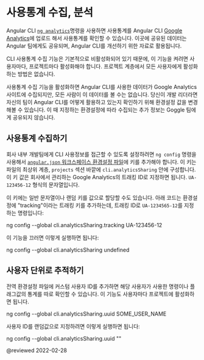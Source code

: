 <!--
# Gathering and Viewing Usage Analytics
-->
# 사용통계 수집, 분석

<!--
Users can opt in to share their Angular CLI usage data with [Google Analytics](https://support.google.com/analytics/answer/1008015?hl=en), using the [`ng analytics` CLI command](analytics).
The data is also shared with the Angular team, and used to improve the CLI.

The gathering of CLI analytics data is disabled by default, and must be enabled at the project level by individual users.
It cannot be enabled at the project level for all users.

Data gathered in this way can be viewed on the Google Analytics site, but is not automatically visible on your own organization's Analytics site.
As an administrator for an Angular development group, you can configure your instance of Angular CLI to be able to see analytics data for your own team's usage of the Angular CLI.
This configuration option is separate from and in addition to other usage analytics that your users may be sharing with Google.
-->
Angular CLI [`ng analytics`](analytics)명령을 사용하면 사용통계를 Angular CLI [Google Analytics](https://support.google.com/analytics/answer/1008015?hl=en)에 업로드 해서 사용통계를 확인할 수 있습니다.
이곳에 공유된 데이터는 Angular 팀에게도 공유되며, Angular CLI를 개선하기 위한 자료로 활용됩니다.

CLI 사용통계 수집 기능은 기본적으로 비활성화되어 있기 때문에, 이 기능을 켜려면 사용자마다, 프로젝트마다 활성화해야 합니다.
프로젝트 계층에서 모든 사용자에게 활성화하는 방법은 없습니다.

사용통계 수집 기능을 활성화하면 Angular CLI를 사용한 데이터가 Google Analytics 사이트에 수집되지만, 모든 사람이 이 데이터를 볼 수는 없습니다.
당신이 개발 리더라면 자신의 팀이 Angular CLI를 어떻게 활용하고 있는지 확인하기 위해 환경설정 값을 변경해볼 수 있습니다.
이 때 지정하는 환경설정에 따라 수집되는 추가 정보는 Goggle 팀에게 공유되지 않습니다.


<!--
## Enable access to CLI usage data
-->
## 사용통계 수집하기

<!--
To configure access to your own users' CLI usage data, use the `ng config` command to add a key to your global [`angular.json` workspace configuration file](guide/workspace-config).
The key goes under `cli.analyticsSharing` at the top level of the file, outside the `projects` sections.
The value of the key is your organization's tracking ID, as assigned by Google Analytics.
This ID is a string that looks like `UA-123456-12`.

You can choose to use a descriptive string as the key value, or be assigned a random key when you run the CLI command.
For example, the following command adds a configuration key named "tracking".

<code-example format="shell" language="shell">

ng config --global cli.analyticsSharing.tracking UA-123456-12

</code-example>

To turn off this feature, run the following command:

<code-example language="sh">
ng config --global cli.analyticsSharing undefined
</code-example>
-->
회사 내부 개발팀에게 CLI 사용정보를 접근할 수 있도록 설정하려면 `ng config` 명령을 사용해서 [`angular.json` 워크스페이스 환경설정 파일](guide/workspace-config)에 키를 추가해야 합니다.
이 키는 파일의 최상위 계층, `projects` 섹션 바깥에 `cli.analyticsSharing` 안에 구성합니다.
이 키 값은 회사에서 관리하는 Google Analytics의 트래킹 ID로 지정하면 됩니다.
`UA-123456-12` 형식의 문자열입니다.

이 키에는 일반 문자열이나 랜덤 키를 값으로 할당할 수도 있습니다.
아래 코드는 환경설정에 "tracking"이라는 트래킹 키를 추가하는데, 트래킹 ID로 `UA-1234565-12`를 지정하는 명령입니다:

<code-example language="sh">
ng config --global cli.analyticsSharing.tracking UA-123456-12
</code-example>

이 기능을 끄러면 이렇게 실행하면 됩니다:

<code-example format="shell" language="shell">

ng config --global cli.analyticsSharing undefined
</code-example>


<!--
## Per user tracking
-->
## 사용자 단위로 추적하기

<!--
You can add a custom user ID to the global configuration, in order to identify unique usage of commands and flags.
If that user enables CLI analytics for their own project, your analytics display tracks and labels their individual usage.


<code-example language="sh">
ng config --global cli.analyticsSharing.uuid SOME_USER_NAME
</code-example>

To generate a new random user ID, run the following command:

<code-example language="sh">
ng config --global cli.analyticsSharing.uuid ""
</code-example>
-->
전역 환경설정 파일에 커스텀 사용자 ID를 추가하면 해당 사용자가 사용한 명령이나 플래그값의 통계를 따로 확인할 수 있습니다.
이 기능도 사용자마다 프로젝트에 활성화하면 됩니다.

<code-example format="shell" language="shell">

ng config --global cli.analyticsSharing.uuid SOME_USER_NAME
</code-example>

사용자 ID를 랜덤값으로 지정하려면 이렇게 실행하면 됩니다:

<code-example format="shell" language="shell">

ng config --global cli.analyticsSharing.uuid ""

</code-example>

<!-- links -->

<!-- external links -->

<!-- end links -->

@reviewed 2022-02-28
